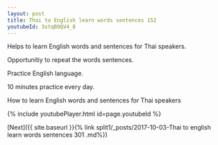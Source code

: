 ```yaml
---
layout: post
title: Thai to English learn words sentences 152 
youtubeId: 3xtqB9QV4_8
---
```

 
 
Helps to learn English words and sentences for Thai speakers.

Opportunitiy to repeat the words sentences. 

Practice English language. 
 
10 minutes practice every day. 
 
How to learn English words and sentences for Thai speakers 
 
{% include youtubePlayer.html id=page.youtubeId %}
 
 
[Next]({{ site.baseurl }}{% link  split1/_posts/2017-10-03-Thai to english learn words sentences 301 .md%})
 
